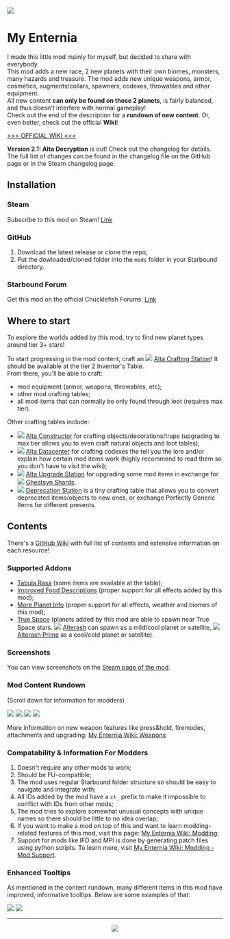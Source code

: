 ![ ](images/alterash.png)

# My Enternia

I made this little mod mainly for myself, but decided to share with everybody.  
This mod adds a new race, 2 new planets with their own biomes, monsters, many hazards and treasure. The mod adds new unique weapons, armor, cosmetics, augments/collars, spawners, codexes, throwables and other equipment.  
All new content **can only be found on those 2 planets**, is fairly balanced, and thus doesn't interfere with normal gameplay!  
Check out the end of the description for a **rundown of new content**. Or, even better, check out the official **Wiki**!

[>>> OFFICIAL WIKI <<<](https://github.com/Ceterai/Enternia/wiki)

**Version 2.1: Alta Decryption** is out! Check out the changelog for details.  
The full list of changes can be found in the changelog file on the GitHub page or in the Steam changelog page.

## Installation

### Steam

Subscribe to this mod on Steam! [Link](https://steamcommunity.com/sharedfiles/filedetails/?id=2006558650)

### GitHub

1. Download the latest release or clone the repo;
1. Put the dowloaded/cloned folder into the `mods` folder in your Starbound directory.

### Starbound Forum

Get this mod on the official Chucklefish Forums: [Link](https://community.playstarbound.com/resources/my-enternia.6252/)

## Where to start

To explore the worlds added by this mod, try to find new planet types around tier 3+ stars!

To start progressing in the mod content, craft an ![ ](https://raw.githubusercontent.com/Ceterai/Enternia/main/objects/alta/crafting/crafting_station/icon1.png) [Alta Crafting Station](https://github.com/Ceterai/Enternia/wiki/Alta-Crafting-Station)! It should be available at the tier 2 Inventor's Table.  
From there, you'll be able to craft:

- mod equipment (armor, weapons, throwables, etc);
- other mod crafting tables;
- all mod items that can normally be only found through loot (requires max tier).

Other crafting tables include:

- ![ ](https://raw.githubusercontent.com/Ceterai/Enternia/main/objects/alta/crafting/constructor/icon1.png) [Alta Constructor](https://github.com/Ceterai/Enternia/wiki/Alta-Constructor) for crafting objects/decorations/traps (upgrading to max tier allows you to even craft natural objects and loot tables);
- ![ ](https://raw.githubusercontent.com/Ceterai/Enternia/main/objects/alta/crafting/datacenter/icon.png) [Alta Datacenter](https://github.com/Ceterai/Enternia/wiki/Alta-Datacenter) for crafting codexes the tell you the lore and/or explain how certain mod items work (highly recommend to read them so you don't have to visit the wiki);
- ![ ](https://raw.githubusercontent.com/Ceterai/Enternia/main/objects/alta/crafting/upgrade_station/icon1.png) [Alta Upgrade Station](https://github.com/Ceterai/Enternia/wiki/Alta-Upgrade-Station) for upgrading some mod items in exchange for ![ ](https://raw.githubusercontent.com/Ceterai/Enternia/main/items/throwables/ct_gheatsyn_shard.png) [Gheatsyn Shards](https://github.com/Ceterai/Enternia/wiki/Gheatsyn-Shard).
- ![ ](https://raw.githubusercontent.com/Ceterai/Enternia/main/objects/alta/crafting/deprecation_station/icon.png) [Deprecation Station](https://github.com/Ceterai/Enternia/wiki/Deprecation-Station) is a tiny crafting table that allows you to convert deprecated items/objects to new ones, or exchange Perfectly Generic Items for different presents.

## Contents

There's a [GitHub Wiki](https://github.com/Ceterai/Enternia/wiki) with full list of contents and extensive information on each resource!

### Supported Addons

- [Tabula Rasa](https://steamcommunity.com/sharedfiles/filedetails/?id=737353165) (some items are available at the table);
- [Improved Food Descriptions](https://steamcommunity.com/sharedfiles/filedetails/?id=731354142) (proper support for all effects added by this mod);
- [More Planet Info](https://steamcommunity.com/sharedfiles/filedetails/?id=1117007107) (proper support for all effects, weather and biomes of this mod);
- [True Space](https://steamcommunity.com/sharedfiles/filedetails/?id=730684624) (planets added by this mod are able to spawn near True Space stars. ![ ](https://raw.githubusercontent.com/Ceterai/Enternia/main/interface/bookmarks/icons/ct_alterash_planet.png) [Alterash](https://github.com/Ceterai/Enternia/wiki/Alterash) can spawn as a mild/cool planet or satellite, ![ ](https://raw.githubusercontent.com/Ceterai/Enternia/main/interface/bookmarks/icons/ct_alterash_prime_planet.png) [Alterash Prime](https://github.com/Ceterai/Enternia/wiki/Alterash-Prime) as a cool/cold planet or satellite).

### Screenshots

You can view screenshots on the [Steam page of the mod](https://steamcommunity.com/sharedfiles/filedetails/?id=2006558650).

### Mod Content Rundown

(Scroll down for information for modders)

![ ](images/tooltip1.png)
![ ](images/tooltip2.png)
![ ](images/tooltip3.png)
![ ](images/tooltip4.png)

More information on new weapon features like press&hold, firemodes, attachments and upgrading: [My Enternia Wiki: Weapons](https://github.com/Ceterai/Enternia/wiki/Weapons)

### Compatability & Information For Modders

1. Doesn't require any other mods to work;
1. Should be FU-compatible;
1. The mod uses regular Starbound folder structure so should be easy to navigate and integrate with;
1. All IDs added by the mod have a `ct_` prefix to make it impossible to conflict with IDs from other mods;
1. The mod tries to explore somewhat unusual concepts with unique names so there should be little to no idea overlap;
1. If you want to make a mod on top of this and want to learn modding-related features of this mod, visit this page: [My Enternia Wiki: Modding](https://github.com/Ceterai/Enternia/wiki/Modding);
1. Support for mods like IFD and MPI is done by generating patch files using python scripts. To learn more, visit [My Enternia Wiki: Modding - Mod Support](https://github.com/Ceterai/Enternia/wiki/Modding-Mod-Support).

### Enhanced Tooltips

As mentioned in the content rundown, many different items in this mod have improved, informative tooltips. Below are some examples of that:

![ ](images/scrn_tooltips1.png)
![ ](images/scrn_tooltips2.png)

---

<p align="center">
  <img src="images/alta_sign4.png" />
</p>
